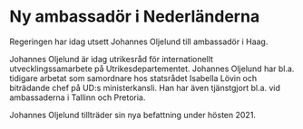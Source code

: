 # Ny ambassadör i Nederländerna

Regeringen har idag utsett Johannes Oljelund till ambassadör i Haag.

Johannes Oljelund är idag utrikesråd för internationellt utvecklingssamarbete på Utrikesdepartementet. Johannes Oljelund har bl.a. tidigare arbetat som samordnare hos statsrådet Isabella Lövin och biträdande chef på UD:s ministerkansli. Han har även tjänstgjort bl.a. vid ambassaderna i Tallinn och Pretoria.

Johannes Oljelund tillträder sin nya befattning under hösten 2021.
